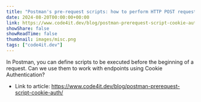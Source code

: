 ```yaml
---
title: "Postman's pre-request scripts: how to perform HTTP POST requests (with JSON body) and how to set Cookie authentication."
date: 2024-08-20T00:00:00+00:00
link: https://www.code4it.dev/blog/postman-prerequest-script-cookie-auth/
showShare: false
showReadTime: false
thumbnail: images/misc.png
tags: ["code4it.dev"]
---
```

In Postman, you can define scripts to be executed before the beginning of a request. Can we use them to work with endpoints using Cookie Authentication?

- Link to article: https://www.code4it.dev/blog/postman-prerequest-script-cookie-auth/